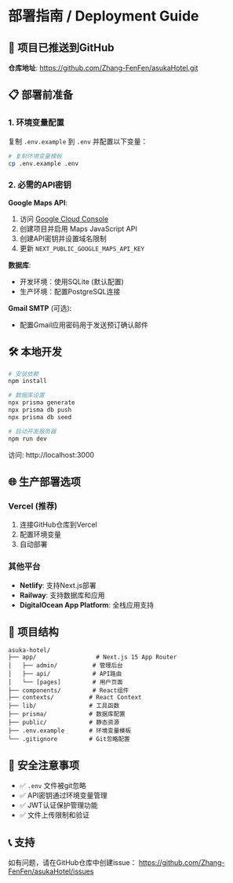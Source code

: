 # 部署指南 / Deployment Guide

## 🚀 项目已推送到GitHub

**仓库地址**: https://github.com/Zhang-FenFen/asukaHotel.git

## 📋 部署前准备

### 1. 环境变量配置
复制 `.env.example` 到 `.env` 并配置以下变量：

```bash
# 复制环境变量模板
cp .env.example .env
```

### 2. 必需的API密钥

**Google Maps API**:
1. 访问 [Google Cloud Console](https://console.cloud.google.com)
2. 创建项目并启用 Maps JavaScript API
3. 创建API密钥并设置域名限制
4. 更新 `NEXT_PUBLIC_GOOGLE_MAPS_API_KEY`

**数据库**:
- 开发环境：使用SQLite (默认配置)
- 生产环境：配置PostgreSQL连接

**Gmail SMTP** (可选):
- 配置Gmail应用密码用于发送预订确认邮件

## 🛠 本地开发

```bash
# 安装依赖
npm install

# 数据库设置
npx prisma generate
npx prisma db push
npx prisma db seed

# 启动开发服务器
npm run dev
```

访问: http://localhost:3000

## 🌐 生产部署选项

### Vercel (推荐)
1. 连接GitHub仓库到Vercel
2. 配置环境变量
3. 自动部署

### 其他平台
- **Netlify**: 支持Next.js部署
- **Railway**: 支持数据库和应用
- **DigitalOcean App Platform**: 全栈应用支持

## 📁 项目结构

```
asuka-hotel/
├── app/                 # Next.js 15 App Router
│   ├── admin/          # 管理后台
│   ├── api/            # API路由
│   └── [pages]         # 用户页面
├── components/         # React组件
├── contexts/          # React Context
├── lib/               # 工具函数
├── prisma/            # 数据库配置
├── public/            # 静态资源
├── .env.example       # 环境变量模板
└── .gitignore         # Git忽略配置
```

## 🔐 安全注意事项

- ✅ `.env` 文件被git忽略
- ✅ API密钥通过环境变量管理
- ✅ JWT认证保护管理功能
- ✅ 文件上传限制和验证

## 📞 支持

如有问题，请在GitHub仓库中创建issue：
https://github.com/Zhang-FenFen/asukaHotel/issues